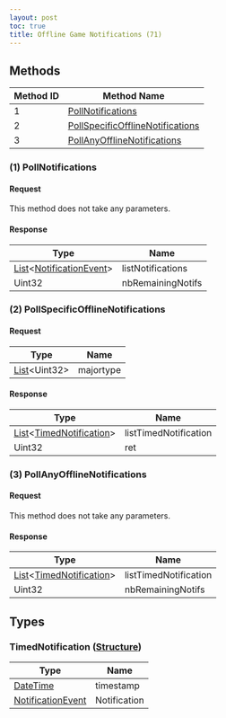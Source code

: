 ```yaml
---
layout: post
toc: true
title: Offline Game Notifications (71)
---
```


## Methods

| Method ID | Method Name                                                             |
|-----------|-------------------------------------------------------------------------|
| 1         | [PollNotifications](#1-pollnotifications)                               |
| 2         | [PollSpecificOfflineNotifications](#2-pollspecificofflinenotifications) |
| 3         | [PollAnyOfflineNotifications](#3-pollanyofflinenotifications)           |

### (1) PollNotifications
#### Request
This method does not take any parameters.

#### Response

| Type                                                                                             | Name              |
|--------------------------------------------------------------------------------------------------|-------------------|
| [List]&lt;[NotificationEvent](/docs/nex/protocols/notifications#notificationevent-structure)&gt; | listNotifications |
| Uint32                                                                                           | nbRemainingNotifs |

### (2) PollSpecificOfflineNotifications
#### Request

| Type                 | Name      |
|----------------------|-----------|
| [List]&lt;Uint32&gt; | majortype |

#### Response

| Type                              | Name                  |
|-----------------------------------|-----------------------|
| [List]&lt;[TimedNotification]&gt; | listTimedNotification |
| Uint32                            | ret                   |

### (3) PollAnyOfflineNotifications
#### Request
This method does not take any parameters.

#### Response

| Type                              | Name                  |
|-----------------------------------|-----------------------|
| [List]&lt;[TimedNotification]&gt; | listTimedNotification |
| Uint32                            | nbRemainingNotifs     |

## Types
### TimedNotification ([Structure])

| Type                                                                               | Name         |
|------------------------------------------------------------------------------------|--------------|
| [DateTime]                                                                         | timestamp    |
| [NotificationEvent](/docs/nex/protocols/notifications#notificationevent-structure) | Notification |

[Result]: /docs/nex/types#result
[String]: /docs/nex/types#string
[Buffer]: /docs/nex/types#buffer
[qBuffer]: /docs/nex/types#qbuffer
[List]: /docs/nex/types#list
[Map]: /docs/nex/types#map
[DateTime]: /docs/nex/types#date-time
[Structure]: /docs/nex/types#structure
[Data]: /docs/nex/types#any-data-holder
[Variant]: /docs/nex/types#variant

[TimedNotification]: #timednotification-structure
